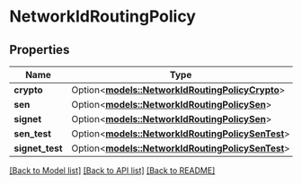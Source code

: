 # NetworkIdRoutingPolicy

## Properties

Name | Type | Description | Notes
------------ | ------------- | ------------- | -------------
**crypto** | Option<[**models::NetworkIdRoutingPolicyCrypto**](NetworkIdRoutingPolicy_crypto.md)> |  | [optional]
**sen** | Option<[**models::NetworkIdRoutingPolicySen**](NetworkIdRoutingPolicy_sen.md)> |  | [optional]
**signet** | Option<[**models::NetworkIdRoutingPolicySen**](NetworkIdRoutingPolicy_sen.md)> |  | [optional]
**sen_test** | Option<[**models::NetworkIdRoutingPolicySenTest**](NetworkIdRoutingPolicy_sen_test.md)> |  | [optional]
**signet_test** | Option<[**models::NetworkIdRoutingPolicySenTest**](NetworkIdRoutingPolicy_sen_test.md)> |  | [optional]

[[Back to Model list]](../README.md#documentation-for-models) [[Back to API list]](../README.md#documentation-for-api-endpoints) [[Back to README]](../README.md)


